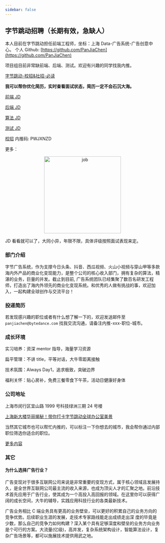 ```yaml
---
sidebar: false
---
```


## 字节跳动招聘（长期有效，急缺人）

本人目前在字节跳动担任前端工程师，坐标：上海 Data-广告系统-广告创意中心。
个人 Github: [https://github.com/PanJiaChen](https://github.com/PanJiaChen)

项目组目前非常缺前端、后端、测试。欢迎有兴趣的同学找我内推。

[字节跳动-校招&社招-必读](https://bytedance.feishu.cn/docs/doccn2X46yfEcX5ybWnqM9oWZxd)

**我可以帮你优化简历，实时查看面试状态，简历一定不会石沉大海。**

[前端 JD](https://job.toutiao.com/s/CnXWyP)

[后端 JD](https://job.toutiao.com/s/CnGTAQ)

[算法 JD](https://job.toutiao.com/s/bXnBFL)

[测试 JD](https://job.bytedance.com/referral/pc/position/detail/?token=MTsxNTc1MDE0ODA1MjkwOzY3MjMwNjcxMzQ4ODYyODI3NjQ7NjcwNDQ4ODIyMjk2MzAwOTgwNg)

[校招](https://job.toutiao.com/campus/) 内推码: PWJXNZD

更多：

<p align="center" >
 <img :src="$withBase('/job.jpeg')" alt="job" width="250px">
</p>

JD 看看就可以了，大同小异，年限不限，具体评级按照面试表现来定。

### 部门介绍

字节广告系统，作为支撑今日头条、抖音、西瓜视频、火山小视频与穿山甲等多款海内外产品的商业化变现能力，是整个公司的核心收入部门，拥有复杂的算法，精湛的业务，巨量的并发。截止到目前, 广告系统团队已经集聚了数百名研发工程师，打造出了海内外领先的商业化变现系统。和优秀的人做有挑战的事，欢迎加入，一起构建全球创作与交流平台！

### 投递简历

若发现感兴趣的职位或者有什么想了解一下的，欢迎发送邮件至 `panjiachen@bytedance.com` 找我交流沟通，请备注内推-xxx-职位-城市。

### 成长环境

实习培养：资深 mentor 指导，海量学习资源

扁平管理：不讲 title，平等对话，大牛零距离接触

技术氛围：Always Day1，追求极致，突破边界

福利关怀：贴心房补，免费三餐零食下午茶，活动日健康好身体

### 公司地址

上海市闵行区宜山路 1999 号科技绿洲三期 24 号楼

[上海新大楼华丽揭秘！带你打卡字节跳动全球办公室美景](https://mp.weixin.qq.com/s/OHnvXlGipHANWYrMPSWGQw?utm_source=wechat_session&utm_medium=social&utm_oi=35984129392640)

当然其它城市也可以帮忙内推的，可以标注一下你想去的城市，我会帮你通过内部职位筛选你适合的职位。

[更多内容](https://juejin.im/pin/5d888292f265da19752548ef)

### 其它

#### 为什么选择广告行业？

广告变现对于很多互联网公司来说是非常重要的变现方式，属于核心领域且发展持久，是全世界互联网公司最主流的收入来源，也成为顶尖人才的汇聚之地。前沿技术首先应用于广告行业，使其成为一个高投入高回报的领域。在这里你可以获得广阔的成长空间，大牛的辅导，实践应用科技行业的各类最新技术。

广告业务相比 C 端业务具有更高的业务壁垒，可以更好的积累自己的业务方向的竞争优势。后续职业生涯的发展，走技术专家路线能走出成绩走出深 度的毕竟是少数，那么自己的竞争力如何构建？深入某个具有足够深度和壁垒的业务方向业务是个可行的方案。大流量(亿级)，高并发，复杂系统架构设计，智能算法设计，复杂广告场景等，都可以施展技术提供用武之地。
